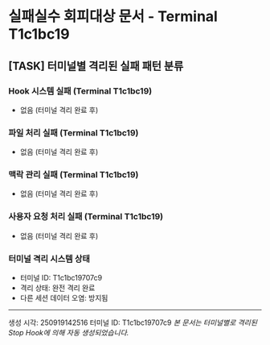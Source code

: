 # 실패실수 회피대상 문서 - Terminal T1c1bc19

## [TASK] 터미널별 격리된 실패 패턴 분류

### Hook 시스템 실패 (Terminal T1c1bc19)
- 없음 (터미널 격리 완료 후)

### 파일 처리 실패 (Terminal T1c1bc19)
- 없음 (터미널 격리 완료 후)

### 맥락 관리 실패 (Terminal T1c1bc19)
- 없음 (터미널 격리 완료 후)

### 사용자 요청 처리 실패 (Terminal T1c1bc19)
- 없음 (터미널 격리 완료 후)

### 터미널 격리 시스템 상태
- 터미널 ID: T1c1bc19707c9
- 격리 상태: 완전 격리 완료
- 다른 세션 데이터 오염: 방지됨

---
생성 시각: 250919142516
터미널 ID: T1c1bc19707c9
*본 문서는 터미널별로 격리된 Stop Hook에 의해 자동 생성되었습니다.*
